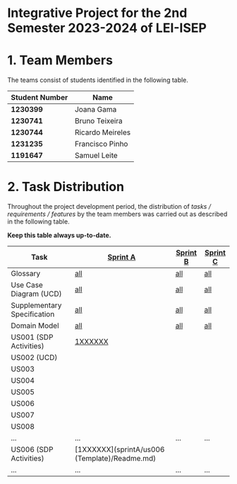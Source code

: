 # Integrative Project for the 2nd Semester 2023-2024 of LEI-ISEP

# 1. Team Members

The teams consist of students identified in the following table.

| Student Number | Name             |
|----------------|------------------|
| **1230399**    | Joana Gama       |
| **1230741**    | Bruno Teixeira   |
| **1230744**    | Ricardo Meireles |
| **1231235**    | Francisco Pinho  |
| **1191647**    | Samuel Leite     |

# 2. Task Distribution ###

Throughout the project development period, the distribution of _tasks / requirements / features_ by the team members
was carried out as described in the following table.

**Keep this table always up-to-date.**

| Task                        | [Sprint A](sprintA/Readme.md)                                                              | [Sprint B](sprintB/Readme.md)                                                              | [Sprint C](sprintC/Readme.md)                                                              |
|-----------------------------|--------------------------------------------------------------------------------------------|--------------------------------------------------------------------------------------------|--------------------------------------------------------------------------------------------|
| Glossary                    | [all](sprintA/global-artifacts/01.requirements-engineering/glossary.md)                    | [all](sprintB/global-artifacts/01.engineering-requirements/glossary.md)                    | [all](sprintC/global-artifacts/01.engineering-requirements/glossary.md)                    |
| Use Case Diagram (UCD)      | [all](sprintA/global-artifacts/01.requirements-engineering/use-case-diagram.md)            | [all](sprintB/global-artifacts/01.engineering-requirements/use-case-diagram.md)            | [all](sprintC/global-artifacts/01.engineering-requirements/use-case-diagram.md)            |
| Supplementary Specification | [all](sprintA/global-artifacts/01.requirements-engineering/supplementary-specification.md) | [all](sprintB/global-artifacts/01.engineering-requirements/supplementary-specification.md) | [all](sprintC/global-artifacts/01.engineering-requirements/supplementary-specification.md) |
| Domain Model                | [all](sprintA/global-artifacts/02.analysis/analysis.md)                                    | [all](sprintB/global-artifacts/02.analysis/analysis.md)                                    | [all](sprintC/global-artifacts/02.analysis/analysis.md)                                    |
| US001 (SDP Activities)      | [1XXXXXX](sprintA/us001/Readme.md)                                                         |                                                                                            |                                                                                            |
| US002 (UCD)                 |                                                                                            |                                                                                            |                                                                                            |
| US003                       |                                                                                            |                                                                                            |                                                                                            |
| US004                       |                                                                                            |                                                                                            |                                                                                            |
| US005                       |                                                                                            |                                                                                            |                                                                                            |
| US006                       |                                                                                            |                                                                                            |                                                                                            |
| US007                       |                                                                                            |                                                                                            |                                                                                            |
| US008                       |                                                                                            |                                                                                            |                                                                                            |
| ...                         | ...                                                                                        | ...                                                                                        | ...                                                                                        |
| US006 (SDP Activities)      | [1XXXXXX](sprintA/us006 (Template)/Readme.md)                                                         |                                                                                            |                                                                                            |
| ...                         | ...                                                                                        | ...                                                                                        | ...                                                                                        |